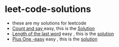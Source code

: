 # leet-code-solutions
  - these are my solutions for leetcode
  - [Count and say ](https://leetcode.com/problems/count-and-say) easy, this is the [Solution](https://leetcode.com/problems/count-and-say/submissions/)
  - [Length of the last word](https://leetcode.com/problems/length-of-last-word/) easy , this is the [solution](https://github.com/MasmoudiOmar/leet-code-solutions/blob/master/Length%20of%20the%20last%20word%20-%20easy.cpp)
  - [Plus One -easy](https://leetcode.com/problems/plus-one) easy , this is the [solution](https://github.com/MasmoudiOmar/leet-code-solutions/blob/master/Plus%20one%20-easy.cpp)

